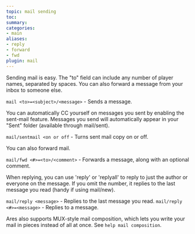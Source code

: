 ```yaml
---
topic: mail sending
toc: 
summary: 
categories:
- main
aliases:
- reply
- forward
- fwd
plugin: mail
---
```

Sending mail is easy. The "to" field can include any number of player names, separated by spaces. You can also forward a message from your inbox to someone else.

`mail <to>=<subject>/<message>` - Sends a message.

You can automatically CC yourself on messages you sent by enabling the sent-mail feature.  Messages you send will automatically appear in your "Sent" folder (available through mail/sent).

`mail/sentmail <on or off` - Turns sent mail copy on or off.

You can also forward mail.

`mail/fwd <#>=<to>/<comment>` - Forwards a message, along with an optional comment.

When replying, you can use 'reply' or 'replyall' to reply to just the author or everyone on the message.  If you omit the number, it replies to the last message you read (handy if using mail/new).

`mail/reply <message>` - Replies to the last message you read.
`mail/reply <#>=<message>` - Replies to a message.

Ares also supports MUX-style mail composition, which lets you write your mail in pieces instead of all at once.  See `help mail composition`.
